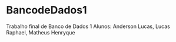 # BancodeDados1
Trabalho final de Banco de Dados  1
Alunos: Anderson Lucas, Lucas Raphael, Matheus Henryque
